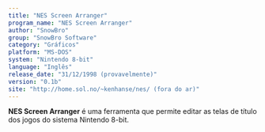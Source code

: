 ```yaml
---
title: "NES Screen Arranger"
program_name: "NES Screen Arranger"
author: "SnowBro"
group: "SnowBro Software"
category: "Gráficos"
platform: "MS-DOS"
system: "Nintendo 8-bit"
language: "Inglês"
release_date: "31/12/1998 (provavelmente)"
version: "0.1b"
site: "http://home.sol.no/~kenhanse/nes/ (fora do ar)"
---
```

<b>NES Screen Arranger</b> é uma ferramenta que permite editar as telas de título dos jogos do sistema Nintendo 8-bit.
